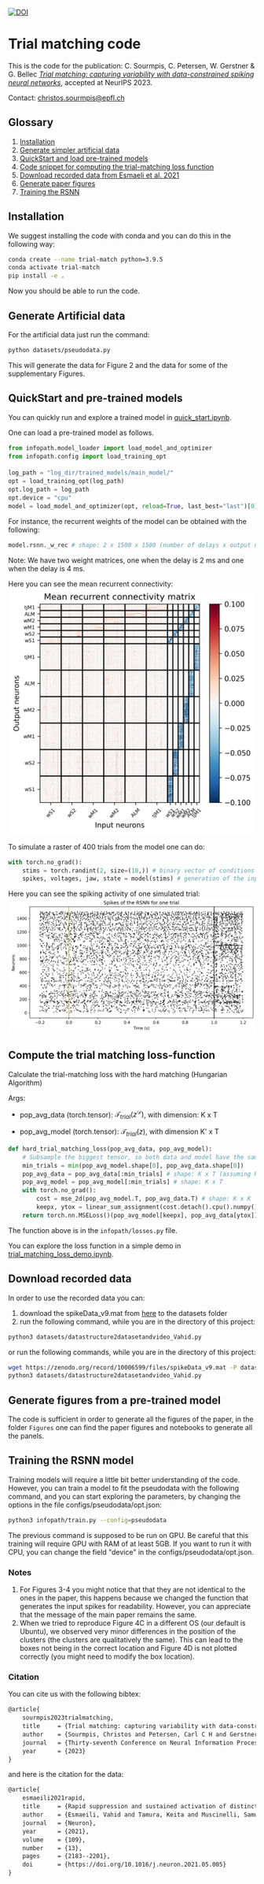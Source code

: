 [![DOI](https://zenodo.org/badge/DOI/10.5281/zenodo.10006599.svg)](https://doi.org/10.5281/zenodo.10006599)

# Trial matching code

This is the code for the publication:
C. Sourmpis, C. Petersen, W. Gerstner & G. Bellec
[*Trial matching: capturing variability with data-constrained spiking neural networks*](https://openreview.net/forum?id=LAbxkhkjbD), accepted at NeurIPS 2023.

Contact:
[christos.sourmpis@epfl.ch](mailto:christos.sourmpis@epfl.ch)


## Glossary
1) [Installation](#Installation)
2) [Generate simpler artificial data](#generate-artificial-data)
3) [QuickStart and load pre-trained models](#quickstart-and-pre-trained-models)
4) [Code snippet for computing the trial-matching loss function](#compute-the-trial-matching-loss-function)
5) [Download recorded data from Esmaeli et al. 2021](#download-recorded-data)
6) [Generate paper figures](#generate-figures-from-a-pre-trained-model)
7) [Training the RSNN](#training-the-rsnn-model)

## Installation
We suggest installing the code with conda and you can do this in the following way:

```bash
conda create --name trial-match python=3.9.5
conda activate trial-match
pip install -e .
```
Now you should be able to run the code.

## Generate Artificial data
For the artificial data just run the command:
```bash
python datasets/pseudodata.py
```
This will generate the data for Figure 2 and the data for some of the supplementary Figures.

## QuickStart and pre-trained models

You can quickly run and explore a trained model in [quick_start.ipynb](quick_start.ipynb).

One can load a pre-trained model as follows.

```python
from infopath.model_loader import load_model_and_optimizer
from infopath.config import load_training_opt

log_path = "log_dir/trained_models/main_model/"
opt = load_training_opt(log_path)
opt.log_path = log_path
opt.device = "cpu"
model = load_model_and_optimizer(opt, reload=True, last_best="last")[0]
```

For instance, the recurrent weights of the model can be obtained with the following:
```python
model.rsnn._w_rec # shape: 2 x 1500 x 1500 (number of delays x output neurons x input neurons)
```
Note: We have two weight matrices, one when the delay is 2 ms and one when the delay is 4 ms.

Here you can see the mean recurrent connectivity:
![mean recurrent connectivity](weights.png)

To simulate a raster of 400 trials from the model one can do:
```python
with torch.no_grad():
    stims = torch.randint(2, size=(10,)) # binary vector of conditions (absence or presence of whisker stimulation)
    spikes, voltages, jaw, state = model(stims) # generation of the input spikes and simulation of the RSNN
```
Here you can see the spiking activity of one simulated trial:
![spiking activity](spikes.png)

## Compute the trial matching loss-function

Calculate the trial-matching loss with the hard matching (Hungarian Algorithm)

Args:


* pop_avg_data (torch.tensor): $\mathcal{T}_{trial}(z^\mathcal{D})$, with dimension: K x T

* pop_avg_model (torch.tensor): $\mathcal{T}_{trial}(z)$, with dimension K'  x T

```python
def hard_trial_matching_loss(pop_avg_data, pop_avg_model):
    # Subsample the biggest tensor, so both data and model have the same #trials
    min_trials = min(pop_avg_model.shape[0], pop_avg_data.shape[0])
    pop_avg_data = pop_avg_data[:min_trials] # shape: K x T (assuming K = min(K,K'))
    pop_avg_model = pop_avg_model[:min_trials] # shape: K x T
    with torch.no_grad():
        cost = mse_2d(pop_avg_model.T, pop_avg_data.T) # shape: K x K 
        keepx, ytox = linear_sum_assignment(cost.detach().cpu().numpy()) # keepx and ytox are trial indices
    return torch.nn.MSELoss()(pop_avg_model[keepx], pop_avg_data[ytox])
```

The function above is in the `infopath/losses.py` file.

You can explore the loss function in a simple demo in [trial_matching_loss_demo.ipynb](trial_matching_loss_demo.ipynb).

## Download recorded data

In order to use the recorded data you can: 
1. download the spikeData_v9.mat from [here](https://zenodo.org/record/10006599) to the datasets folder 
2. run the following command, while you are in the directory of this project:
```bash
python3 datasets/datastructure2datasetandvideo_Vahid.py
```

or run the following commands, while you are in the directory of this project:

```bash
wget https://zenodo.org/record/10006599/files/spikeData_v9.mat -P datasets
python3 datasets/datastructure2datasetandvideo_Vahid.py
```

## Generate figures from a pre-trained model

The code is sufficient in order to generate all the figures of the paper, in the folder `Figures` one can find the paper figures and notebooks to generate all the panels.

## Training the RSNN model

Training models will require a little bit better understanding of the code. However, you can train a model to fit the pseudodata with the following command, and you can start exploring the parameters, by changing the options in the file configs/pseudodata/opt.json:

```bash
python3 infopath/train.py --config=pseudodata
```
The previous command is supposed to be run on GPU. Be careful that this training will require GPU with RAM of at least 5GB. If you want to run it with CPU, you can change the field "device" in the configs/pseudodata/opt.json.

### Notes
1. For Figures 3-4 you might notice that that they are not identical to the ones in the paper, this happens because we changed the function that generates the input spikes for readability. However, you can appreciate that the message of the main paper remains the same.
2. When we tried to reproduce Figure 4C in a different OS (our default is Ubuntu), we observed very minor differences in the position of the clusters (the clusters are qualitatively the same). This can lead to the boxes not being in the correct location and Figure 4D is not plotted correctly (you might need to modify the box location). 

### Citation 
You can cite us with the following bibtex:
```latex
@article{
    sourmpis2023trialmatching,
    title     = {Trial matching: capturing variability with data-constrained spiking neural networks},
    author    = {Sourmpis, Christos and Petersen, Carl C H and Gerstner, Wulfram and Bellec, Guillaume},
    journal   = {Thirty-seventh Conference on Neural Information Processing Systems},
    year      = {2023}
}
```
and here is the citation for the data:
```latex
@article{
    esmaeili2021rapid,
    title     = {Rapid suppression and sustained activation of distinct cortical regions for a delayed sensory-triggered motor response},
    author    = {Esmaeili, Vahid and Tamura, Keita and Muscinelli, Samuel P and Modirshanechi, Alireza and Boscaglia, Marta and Lee, Ashley B and Oryshchuk, Anastasiia and Foustoukos, Georgios and Liu, Yanqi and Crochet, Sylvain and Petersen, Carl C.H.},
    journal   = {Neuron},
    year      = {2021},
    volume    = {109},
    number    = {13},
    pages     = {2183--2201},
    doi       = {https://doi.org/10.1016/j.neuron.2021.05.005}
}
```
